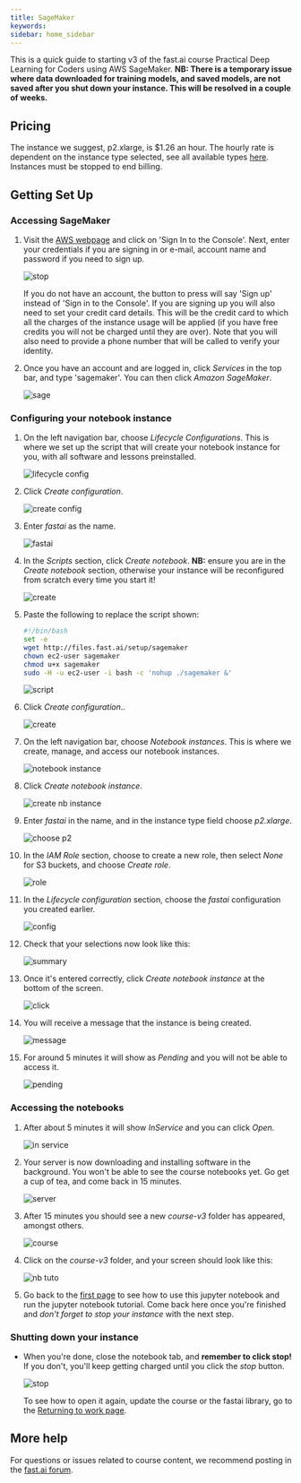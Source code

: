 ```yaml
---
title: SageMaker
keywords: 
sidebar: home_sidebar
---
```


This is a quick guide to starting v3 of the fast.ai course Practical Deep Learning for Coders using AWS SageMaker. **NB: There is a temporary issue where data downloaded for training models, and saved models, are not saved after you shut down your instance. This will be resolved in a couple of weeks.**

## Pricing

The instance we suggest, p2.xlarge, is $1.26 an hour. The hourly rate is dependent on the instance type selected, see all available types [here](https://aws.amazon.com/sagemaker/pricing/).  Instances must be stopped to end billing.

## Getting Set Up

### Accessing SageMaker

1. Visit the [AWS webpage](https://aws.amazon.com/) and click on 'Sign In to the Console'. Next, enter your credentials if you are signing in or e-mail, account name and password if you need to sign up.

    ![stop](/images/aws/signin.png)

    If you do not have an account, the button to press will say 'Sign up' instead of 'Sign in to the Console'. If you are signing up you will also need to set your credit card details. This will be the credit card to which all the charges of the instance usage will be applied (if you have free credits you will not be charged until they are over). Note that you will also need to provide a phone number that will be called to verify your identity.

1. Once you have an account and are logged in, click *Services* in the top bar, and type 'sagemaker'. You can then click *Amazon SageMaker*.

   ![sage](/images/sagemaker/01.png)

### Configuring your notebook instance

1. On the left navigation bar, choose *Lifecycle Configurations*. This is where we set up the script that will create your notebook instance for you, with all software and lessons preinstalled.

    ![lifecycle config](/images/sagemaker/03.png)

1. Click *Create configuration*.

   ![create config](/images/sagemaker/04.png)

1. Enter *fastai* as the name.

    ![fastai](/images/sagemaker/05.png)

1. In the *Scripts* section, click *Create notebook*. **NB:** ensure you are in the *Create notebook* section, otherwise your instance will be reconfigured from scratch every time you start it!

    ![create](/images/sagemaker/06.png)

1. Paste the following to replace the script shown:

    ```bash
    #!/bin/bash
    set -e
    wget http://files.fast.ai/setup/sagemaker
    chown ec2-user sagemaker
    chmod u+x sagemaker
    sudo -H -u ec2-user -i bash -c 'nohup ./sagemaker &'
    ```

    ![script](/images/sagemaker/07.png)

1. Click *Create configuration*..

    ![create](/images/sagemaker/08.png)

1. On the left navigation bar, choose *Notebook instances*. This is where we create, manage, and access our notebook instances.

    ![notebook instance](/images/sagemaker/08b.png)

1. Click *Create notebook instance*.

    ![create nb instance](/images/sagemaker/09.png)

1. Enter *fastai* in the name, and in the instance type field choose *p2.xlarge*.

    ![choose p2](/images/sagemaker/10.png)

1. In the *IAM Role* section, choose to create a new role, then select *None* for S3 buckets, and choose *Create role*.

   ![role](/images/sagemaker/11.png)

1. In the *Lifecycle configuration* section, choose the *fastai* configuration you created earlier.

    ![config](/images/sagemaker/12.png)

1. Check that your selections now look like this:

    ![summary](/images/sagemaker/13.png)

1. Once it's entered correctly, click *Create notebook instance* at the bottom of the screen.

    ![click](/images/sagemaker/14.png)

1. You will receive a message that the instance is being created.

    ![message](/images/sagemaker/15.png)

1. For around 5 minutes it will show as *Pending* and you will not be able to access it.

   ![pending](/images/sagemaker/16.png)

### Accessing the notebooks

1. After about 5 minutes it will show *InService* and you can click *Open*.

    ![in service](/images/sagemaker/17.png)

1. Your server is now downloading and installing software in the background. You won't be able to see the course notebooks yet. Go get a cup of tea, and come back in 15 minutes.

    ![server](/images/sagemaker/18.png)

1. After 15 minutes you should see a new *course-v3* folder has appeared, amongst others.

    ![course](/images/sagemaker/19.png)

1. Click on the *course-v3* folder, and your screen should look like this:

    ![nb tuto](/images/jupyter.png)

1. Go back to the [first page](index) to see how to use this jupyter notebook and run the jupyter notebook tutorial. Come back here once you're finished and *don't forget to stop your instance* with the next step.

### Shutting down your instance

- When you're done, close the notebook tab, and **remember to click stop!** If you don't, you'll keep getting charged until you click the *stop* button.

    ![stop](/images/sagemaker/23.png)

  To see how to open it again, update the course or the fastai library, go to the [Returning to work page](update_sagemaker).

## More help

For questions or issues related to course content, we recommend posting in the [fast.ai forum](http://forums.fast.ai/).

